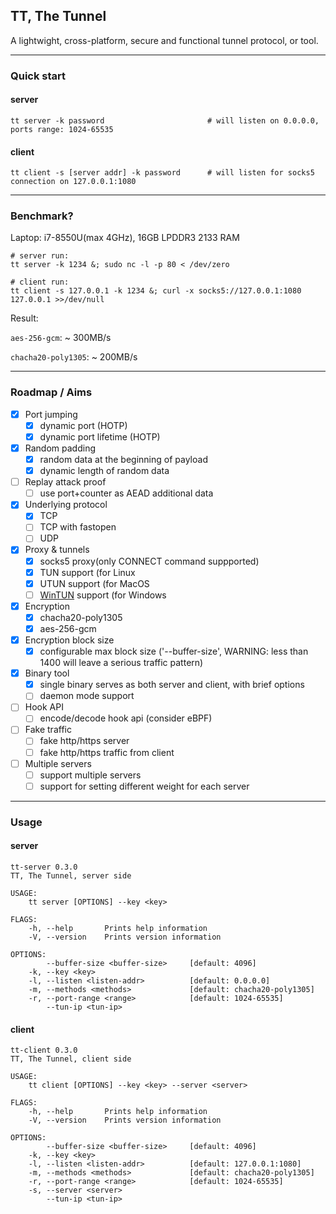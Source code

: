 ## TT, The Tunnel
A lightwight, cross-platform, secure and functional tunnel protocol, or tool.

----
### Quick start
#### server

    tt server -k password                       # will listen on 0.0.0.0, ports range: 1024-65535

#### client

    tt client -s [server addr] -k password      # will listen for socks5 connection on 127.0.0.1:1080

----
### Benchmark?
Laptop: i7-8550U(max 4GHz), 16GB LPDDR3 2133 RAM 
	
	# server run:
	tt server -k 1234 &; sudo nc -l -p 80 < /dev/zero

	# client run:
	tt client -s 127.0.0.1 -k 1234 &; curl -x socks5://127.0.0.1:1080 127.0.0.1 >>/dev/null

Result:

```aes-256-gcm```: ~ 300MB/s

```chacha20-poly1305```: ~ 200MB/s

----
### Roadmap / Aims
- [x] Port jumping
    - [x] dynamic port (HOTP)
    - [x] dynamic port lifetime (HOTP)
- [x] Random padding
    - [x] random data at the beginning of payload
    - [x] dynamic length of random data
- [ ] Replay attack proof
	- [ ] use port+counter as AEAD additional data
- [x] Underlying protocol
    - [x] TCP
    - [ ] TCP with fastopen
    - [ ] UDP
- [x] Proxy & tunnels 
    - [x] socks5 proxy(only CONNECT command suppported)
    - [x] TUN support (for Linux
	- [x] UTUN support (for MacOS
	- [ ] [WinTUN](https://www.wintun.net/) support (for Windows
- [x] Encryption
    - [x] chacha20-poly1305
    - [x] aes-256-gcm
- [x] Encryption block size
	- [x] configurable max block size ('--buffer-size', WARNING: less than 1400 will leave a serious traffic pattern)
- [x] Binary tool
    - [x] single binary serves as both server and client, with brief options
    - [ ] daemon mode support
- [ ] Hook API 
    - [ ] encode/decode hook api (consider eBPF)
- [ ] Fake traffic
    - [ ] fake http/https server
    - [ ] fake http/https traffic from client
- [ ] Multiple servers
    - [ ] support multiple servers
    - [ ] support for setting different weight for each server

----
### Usage 
#### server
```
tt-server 0.3.0
TT, The Tunnel, server side

USAGE:
    tt server [OPTIONS] --key <key>

FLAGS:
    -h, --help       Prints help information
    -V, --version    Prints version information

OPTIONS:
        --buffer-size <buffer-size>     [default: 4096]
    -k, --key <key>
    -l, --listen <listen-addr>          [default: 0.0.0.0]
    -m, --methods <methods>             [default: chacha20-poly1305]
    -r, --port-range <range>            [default: 1024-65535]
        --tun-ip <tun-ip>
```

#### client
```
tt-client 0.3.0
TT, The Tunnel, client side

USAGE:
    tt client [OPTIONS] --key <key> --server <server>

FLAGS:
    -h, --help       Prints help information
    -V, --version    Prints version information

OPTIONS:
        --buffer-size <buffer-size>     [default: 4096]
    -k, --key <key>
    -l, --listen <listen-addr>          [default: 127.0.0.1:1080]
    -m, --methods <methods>             [default: chacha20-poly1305]
    -r, --port-range <range>            [default: 1024-65535]
    -s, --server <server>
        --tun-ip <tun-ip>
```

